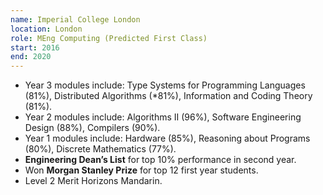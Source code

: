 ```yaml
---
name: Imperial College London
location: London
role: MEng Computing (Predicted First Class)
start: 2016
end: 2020
---
```


- Year 3 modules include: Type Systems for Programming Languages (81%), Distributed Algorithms (*81%), Information and Coding Theory (81%).
- Year 2 modules include: Algorithms II (96%), Software Engineering Design (88%), Compilers (90%).
- Year 1 modules include: Hardware (85%), Reasoning about Programs (80%), Discrete Mathematics (77%).
- **Engineering Dean’s List** for top 10% performance in second year.
- Won **Morgan Stanley Prize** for top 12 first year students.
- Level 2 Merit Horizons Mandarin.
